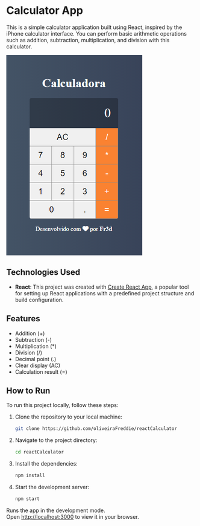 # Calculator App

This is a simple calculator application built using React, inspired by the iPhone calculator interface. You can perform basic arithmetic operations such as addition, subtraction, multiplication, and division with this calculator.

![Calculator](https://github.com/oliveiraFreddie/screenshots/blob/dcb1991e3e80764fdbe33b4ec705caa799d003ed/Captura%20de%20tela%202023-09-17%20102518.png)

## Technologies Used

- **React**: This project was created with [Create React App](https://github.com/facebook/create-react-app), a popular tool for setting up React applications with a predefined project structure and build configuration.

## Features

- Addition (+)
- Subtraction (-)
- Multiplication (\*)
- Division (/)
- Decimal point (.)
- Clear display (AC)
- Calculation result (=)

## How to Run

To run this project locally, follow these steps:

1. Clone the repository to your local machine:

   ```bash
   git clone https://github.com/oliveiraFreddie/reactCalculator

   ```

2. Navigate to the project directory:

   ```bash
   cd reactCalculator

   ```

3. Install the dependencies:

   ```bash
   npm install

   ```

4. Start the development server:

   ```bash
   npm start
   ```

Runs the app in the development mode.\
Open [http://localhost:3000](http://localhost:3000) to view it in your browser.
